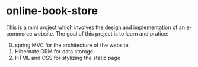 # online-book-store
This is a mini project which involves the design and implementation of an e-commerce website. The goal of this project is to learn and pratice:


0. spring MVC for the architecture of the website
1. Hibernate ORM for data storage
2. HTML and CSS for stylizing the static page
